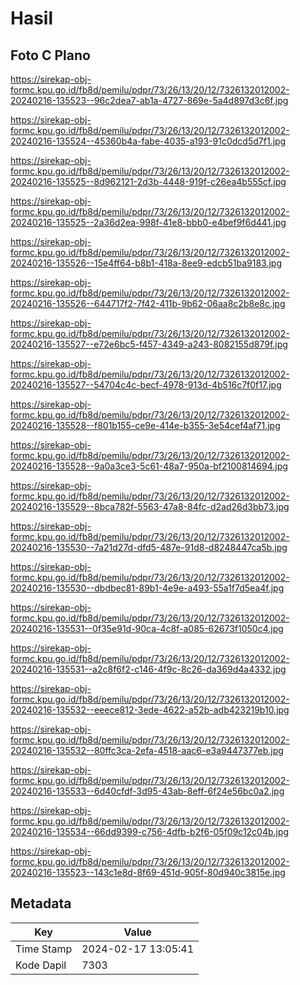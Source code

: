 # Hasil

## Foto C Plano

https://sirekap-obj-formc.kpu.go.id/fb8d/pemilu/pdpr/73/26/13/20/12/7326132012002-20240216-135523--96c2dea7-ab1a-4727-869e-5a4d897d3c6f.jpg

https://sirekap-obj-formc.kpu.go.id/fb8d/pemilu/pdpr/73/26/13/20/12/7326132012002-20240216-135524--45360b4a-fabe-4035-a193-91c0dcd5d7f1.jpg

https://sirekap-obj-formc.kpu.go.id/fb8d/pemilu/pdpr/73/26/13/20/12/7326132012002-20240216-135525--8d962121-2d3b-4448-919f-c26ea4b555cf.jpg

https://sirekap-obj-formc.kpu.go.id/fb8d/pemilu/pdpr/73/26/13/20/12/7326132012002-20240216-135525--2a36d2ea-998f-41e8-bbb0-e4bef9f6d441.jpg

https://sirekap-obj-formc.kpu.go.id/fb8d/pemilu/pdpr/73/26/13/20/12/7326132012002-20240216-135526--15e4ff64-b8b1-418a-8ee9-edcb51ba9183.jpg

https://sirekap-obj-formc.kpu.go.id/fb8d/pemilu/pdpr/73/26/13/20/12/7326132012002-20240216-135526--644717f2-7f42-411b-9b62-06aa8c2b8e8c.jpg

https://sirekap-obj-formc.kpu.go.id/fb8d/pemilu/pdpr/73/26/13/20/12/7326132012002-20240216-135527--e72e6bc5-f457-4349-a243-8082155d879f.jpg

https://sirekap-obj-formc.kpu.go.id/fb8d/pemilu/pdpr/73/26/13/20/12/7326132012002-20240216-135527--54704c4c-becf-4978-913d-4b516c7f0f17.jpg

https://sirekap-obj-formc.kpu.go.id/fb8d/pemilu/pdpr/73/26/13/20/12/7326132012002-20240216-135528--f801b155-ce9e-414e-b355-3e54cef4af71.jpg

https://sirekap-obj-formc.kpu.go.id/fb8d/pemilu/pdpr/73/26/13/20/12/7326132012002-20240216-135528--9a0a3ce3-5c61-48a7-950a-bf2100814694.jpg

https://sirekap-obj-formc.kpu.go.id/fb8d/pemilu/pdpr/73/26/13/20/12/7326132012002-20240216-135529--8bca782f-5563-47a8-84fc-d2ad26d3bb73.jpg

https://sirekap-obj-formc.kpu.go.id/fb8d/pemilu/pdpr/73/26/13/20/12/7326132012002-20240216-135530--7a21d27d-dfd5-487e-91d8-d8248447ca5b.jpg

https://sirekap-obj-formc.kpu.go.id/fb8d/pemilu/pdpr/73/26/13/20/12/7326132012002-20240216-135530--dbdbec81-89b1-4e9e-a493-55a1f7d5ea4f.jpg

https://sirekap-obj-formc.kpu.go.id/fb8d/pemilu/pdpr/73/26/13/20/12/7326132012002-20240216-135531--0f35e91d-90ca-4c8f-a085-62673f1050c4.jpg

https://sirekap-obj-formc.kpu.go.id/fb8d/pemilu/pdpr/73/26/13/20/12/7326132012002-20240216-135531--a2c8f6f2-c146-4f9c-8c26-da369d4a4332.jpg

https://sirekap-obj-formc.kpu.go.id/fb8d/pemilu/pdpr/73/26/13/20/12/7326132012002-20240216-135532--eeece812-3ede-4622-a52b-adb423219b10.jpg

https://sirekap-obj-formc.kpu.go.id/fb8d/pemilu/pdpr/73/26/13/20/12/7326132012002-20240216-135532--80ffc3ca-2efa-4518-aac6-e3a9447377eb.jpg

https://sirekap-obj-formc.kpu.go.id/fb8d/pemilu/pdpr/73/26/13/20/12/7326132012002-20240216-135533--6d40cfdf-3d95-43ab-8eff-6f24e56bc0a2.jpg

https://sirekap-obj-formc.kpu.go.id/fb8d/pemilu/pdpr/73/26/13/20/12/7326132012002-20240216-135534--66dd9399-c756-4dfb-b2f6-05f09c12c04b.jpg

https://sirekap-obj-formc.kpu.go.id/fb8d/pemilu/pdpr/73/26/13/20/12/7326132012002-20240216-135523--143c1e8d-8f69-451d-905f-80d940c3815e.jpg


## Metadata

| Key        | Value               |
| ---------- | ------------------- |
| Time Stamp | 2024-02-17 13:05:41 |
| Kode Dapil | 7303                |



